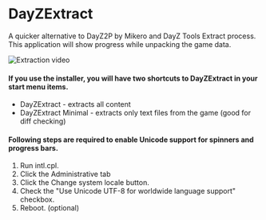 # DayZExtract

A quicker alternative to DayZ2P by Mikero and DayZ Tools Extract process. This application will show progress while unpacking the game data.

![Extraction video](https://i.imgur.com/Qk2LWRK.gif)

#### If you use the installer, you will have two shortcuts to DayZExtract in your start menu items.
- DayZExtract - extracts all content
- DayZExtract Minimal - extracts only text files from the game (good for diff checking)

#### Following steps are required to enable Unicode support for spinners and progress bars.
1. Run intl.cpl.
2. Click the Administrative tab
3. Click the Change system locale button.
4. Check the "Use Unicode UTF-8 for worldwide language support" checkbox.
5. Reboot. (optional)
